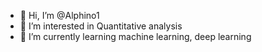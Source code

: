 - 👋 Hi, I’m @Alphino1
- 👀 I’m interested in Quantitative analysis
- 🌱 I’m currently learning machine learning, deep learning


<!---
Alphino1/Alphino1 is a ✨ special ✨ repository because its `README.md` (this file) appears on your GitHub profile.
You can click the Preview link to take a look at your changes.
--->
